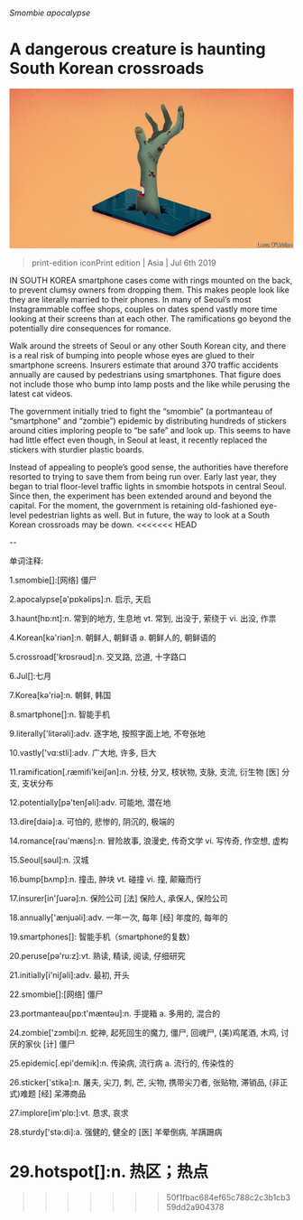 ###### Smombie apocalypse

# A dangerous creature is haunting South Korean crossroads 

![image](images/20190706_ASD002_1.jpg) 

> print-edition iconPrint edition | Asia | Jul 6th 2019 

IN SOUTH KOREA smartphone cases come with rings mounted on the back, to prevent clumsy owners from dropping them. This makes people look like they are literally married to their phones. In many of Seoul’s most Instagrammable coffee shops, couples on dates spend vastly more time looking at their screens than at each other. The ramifications go beyond the potentially dire consequences for romance. 

Walk around the streets of Seoul or any other South Korean city, and there is a real risk of bumping into people whose eyes are glued to their smartphone screens. Insurers estimate that around 370 traffic accidents annually are caused by pedestrians using smartphones. That figure does not include those who bump into lamp posts and the like while perusing the latest cat videos. 

The government initially tried to fight the “smombie” (a portmanteau of “smartphone” and “zombie”) epidemic by distributing hundreds of stickers around cities imploring people to “be safe” and look up. This seems to have had little effect even though, in Seoul at least, it recently replaced the stickers with sturdier plastic boards. 

Instead of appealing to people’s good sense, the authorities have therefore resorted to trying to save them from being run over. Early last year, they began to trial floor-level traffic lights in smombie hotspots in central Seoul. Since then, the experiment has been extended around and beyond the capital. For the moment, the government is retaining old-fashioned eye-level pedestrian lights as well. But in future, the way to look at a South Korean crossroads may be down. 
<<<<<<< HEAD

-- 

 单词注释:

1.smombie[]:[网络] 僵尸 

2.apocalypse[ә'pɒkәlips]:n. 启示, 天启 

3.haunt[hɒ:nt]:n. 常到的地方, 生息地 vt. 常到, 出没于, 萦绕于 vi. 出没, 作祟 

4.Korean[kә'riәn]:n. 朝鲜人, 朝鲜语 a. 朝鲜人的, 朝鲜语的 

5.crossroad['krɒsrәud]:n. 交叉路, 岔道, 十字路口 

6.Jul[]:七月 

7.Korea[kә'riә]:n. 朝鲜, 韩国 

8.smartphone[]:n. 智能手机 

9.literally['litәrәli]:adv. 逐字地, 按照字面上地, 不夸张地 

10.vastly['vɑ:stli]:adv. 广大地, 许多, 巨大 

11.ramification[.ræmifi'keiʃәn]:n. 分枝, 分叉, 枝状物, 支脉, 支流, 衍生物 [医] 分支, 支状分布 

12.potentially[pә'tenʃәli]:adv. 可能地, 潜在地 

13.dire[daiә]:a. 可怕的, 悲惨的, 阴沉的, 极端的 

14.romance[rәu'mæns]:n. 冒险故事, 浪漫史, 传奇文学 vi. 写传奇, 作空想, 虚构 

15.Seoul[sәul]:n. 汉城 

16.bump[bʌmp]:n. 撞击, 肿块 vt. 碰撞 vi. 撞, 颠簸而行 

17.insurer[in'ʃuәrә]:n. 保险公司 [法] 保险人, 承保人, 保险公司 

18.annually['ænjuәli]:adv. 一年一次, 每年 [经] 年度的, 每年的 

19.smartphones[]: 智能手机（smartphone的复数） 

20.peruse[pә'ru:z]:vt. 熟读, 精读, 阅读, 仔细研究 

21.initially[i'niʃәli]:adv. 最初, 开头 

22.smombie[]:[网络] 僵尸 

23.portmanteau[pɒ:t'mæntәu]:n. 手提箱 a. 多用的, 混合的 

24.zombie['zɔmbi]:n. 蛇神, 起死回生的魔力, 僵尸, 回魂尸, (美)鸡尾酒, 木鸡, 讨厌的家伙 [计] 僵尸 

25.epidemic[.epi'demik]:n. 传染病, 流行病 a. 流行的, 传染性的 

26.sticker['stikә]:n. 屠夫, 尖刀, 刺, 芒, 尖物, 携带尖刀者, 张贴物, 滞销品, (非正式)难题 [经] 呆滞商品 

27.implore[im'plɒ:]:vt. 恳求, 哀求 

28.sturdy['stә:di]:a. 强健的, 健全的 [医] 羊晕倒病, 羊蹒跚病 

29.hotspot[]:n. 热区；热点 
=======
>>>>>>> 50f1fbac684ef65c788c2c3b1cb359dd2a904378

